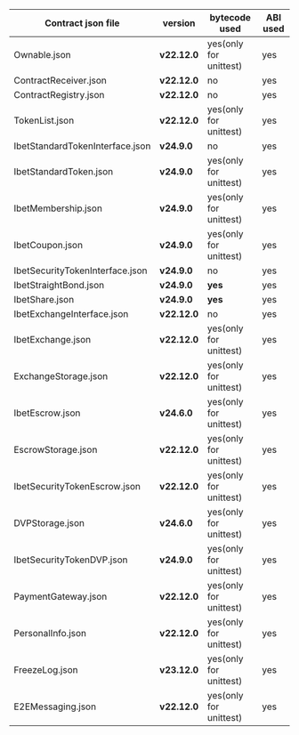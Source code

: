 | Contract json file              | version      | bytecode used          | ABI used |
|---------------------------------|--------------|------------------------|----------|
| Ownable.json                    | **v22.12.0** | yes(only for unittest) | yes      |
| ContractReceiver.json           | **v22.12.0** | no                     | yes      |
| ContractRegistry.json           | **v22.12.0** | no                     | yes      |
| TokenList.json                  | **v22.12.0** | yes(only for unittest) | yes      |
| IbetStandardTokenInterface.json | **v24.9.0**  | no                     | yes      |
| IbetStandardToken.json          | **v24.9.0**  | yes(only for unittest) | yes      |
| IbetMembership.json             | **v24.9.0**  | yes(only for unittest) | yes      |
| IbetCoupon.json                 | **v24.9.0**  | yes(only for unittest) | yes      |
| IbetSecurityTokenInterface.json | **v24.9.0**  | no                     | yes      |
| IbetStraightBond.json           | **v24.9.0**  | **yes**                | yes      |
| IbetShare.json                  | **v24.9.0**  | **yes**                | yes      |
| IbetExchangeInterface.json      | **v22.12.0** | no                     | yes      |
| IbetExchange.json               | **v22.12.0** | yes(only for unittest) | yes      |
| ExchangeStorage.json            | **v22.12.0** | yes(only for unittest) | yes      |
| IbetEscrow.json                 | **v24.6.0**  | yes(only for unittest) | yes      |
| EscrowStorage.json              | **v22.12.0** | yes(only for unittest) | yes      |
| IbetSecurityTokenEscrow.json    | **v22.12.0** | yes(only for unittest) | yes      |
| DVPStorage.json                 | **v24.6.0**  | yes(only for unittest) | yes      |
| IbetSecurityTokenDVP.json       | **v24.9.0**  | yes(only for unittest) | yes      |
| PaymentGateway.json             | **v22.12.0** | yes(only for unittest) | yes      |
| PersonalInfo.json               | **v22.12.0** | yes(only for unittest) | yes      |
| FreezeLog.json                  | **v23.12.0** | yes(only for unittest) | yes      |
| E2EMessaging.json               | **v22.12.0** | yes(only for unittest) | yes      |
